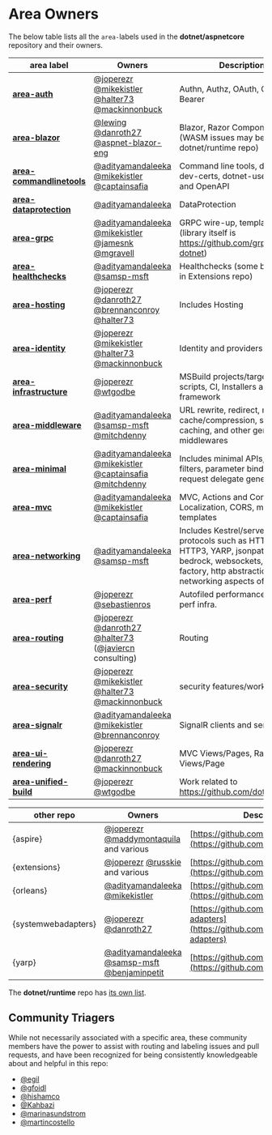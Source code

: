 # Area Owners

The below table lists all the `area-`labels used in the **dotnet/aspnetcore** repository and their owners.


| area label                                                                                                                    | Owners                                                                                                                                                                                                | Description                                                                                                                                                            |
|-------------------------------------------------------------------------------------------------------------------------------|-------------------------------------------------------------------------------------------------------------------------------------------------------------------------------------------------------|------------------------------------------------------------------------------------------------------------------------------------------------------------------------|
| **[area-auth](https://github.com/dotnet/aspnetcore/issues?q=is%3Aissue+is%3Aopen+label%3Aarea-auth)**                         | [@joperezr](https://github.com/joperezr) [@mikekistler](https://github.com/mikekistler) [@halter73](https://github.com/halter73) [@mackinnonbuck](https://github.com/mackinnonbuck)                   | Authn, Authz, OAuth, OIDC, Bearer                                                                                                                                      |
| **[area-blazor](https://github.com/dotnet/aspnetcore/issues?q=is%3Aissue+is%3Aopen+label%3Aarea-blazor)**                     | [@lewing](https://github.com/lewing) [@danroth27](https://github.com/danroth27) [@aspnet-blazor-eng](https://github.com/aspnet-blazor-eng)                                                            | Blazor, Razor Components (WASM issues may be moved to dotnet/runtime repo)                                                                                             |
| **[area-commandlinetools](https://github.com/dotnet/aspnetcore/issues?q=is%3Aissue+is%3Aopen+label%3Aarea-commandlinetools)** | [@adityamandaleeka](https://github.com/adityamandaleeka) [@mikekistler](https://github.com/mikekistler) [@captainsafia](https://github.com/captainsafia)                                              | Command line tools, dotnet-dev-certs, dotnet-user-jwts, and OpenAPI                                                                                                    |
| **[area-dataprotection](https://github.com/dotnet/aspnetcore/issues?q=is%3Aissue+is%3Aopen+label%3Aarea-dataprotection)**     | [@adityamandaleeka](https://github.com/adityamandaleeka)                                                                                                                                              | DataProtection                                                                                                                                                         |
| **[area-grpc](https://github.com/dotnet/aspnetcore/issues?q=is%3Aissue+is%3Aopen+label%3Aarea-grpc)**                         | [@adityamandaleeka](https://github.com/adityamandaleeka) [@mikekistler](https://github.com/mikekistler) [@jamesnk](https://github.com/jamesnk) [@mgravell](https://github.com/mgravell)               | GRPC wire-up, templates (library itself is  https://github.com/grpc/grpc-dotnet)                                                                                       |
| **[area-healthchecks](https://github.com/dotnet/aspnetcore/issues?q=is%3Aissue+is%3Aopen+label%3Aarea-healthchecks)**         | [@adityamandaleeka](https://github.com/adityamandaleeka) [@samsp-msft](https://github.com/samsp-msft)                                                                                                 | Healthchecks (some bugs also in Extensions repo)                                                                                                                       |
| **[area-hosting](https://github.com/dotnet/aspnetcore/issues?q=is%3Aissue+is%3Aopen+label%3Aarea-hosting)**                   | [@joperezr](https://github.com/joperezr) [@danroth27](https://github.com/danroth27) [@brennanconroy](https://github.com/brennanconroy) [@halter73](https://github.com/halter73)                       | Includes Hosting                                                                                                                                                       |
| **[area-identity](https://github.com/dotnet/aspnetcore/issues?q=is%3Aissue+is%3Aopen+label%3Aarea-identity)**                 | [@joperezr](https://github.com/joperezr) [@mikekistler](https://github.com/mikekistler) [@halter73](https://github.com/halter73) [@mackinnonbuck](https://github.com/mackinnonbuck)                   | Identity and providers                                                                                                                                                 |
| **[area-infrastructure](https://github.com/dotnet/aspnetcore/issues?q=is%3Aissue+is%3Aopen+label%3Aarea-infrastructure)**     | [@joperezr](https://github.com/joperezr) [@wtgodbe](https://github.com/wtgodbe)                                                                                                                       | MSBuild projects/targets, build scripts, CI, Installers and shared framework                                                                                           |
| **[area-middleware](https://github.com/dotnet/aspnetcore/issues?q=is%3Aissue+is%3Aopen+label%3Aarea-middleware)**             | [@adityamandaleeka](https://github.com/adityamandaleeka) [@samsp-msft](https://github.com/samsp-msft) [@mitchdenny](https://github.com/mitchdenny)                                                    | URL rewrite, redirect, response cache/compression, session, caching, and other general middlewares                                                                     |
| **[area-minimal](https://github.com/dotnet/aspnetcore/issues?q=is%3Aissue+is%3Aopen+label%3Aarea-minimal)**                   | [@adityamandaleeka](https://github.com/adityamandaleeka) [@mikekistler](https://github.com/mikekistler) [@captainsafia](https://github.com/captainsafia) [@mitchdenny](https://github.com/mitchdenny) | Includes minimal APIs, endpoint filters, parameter binding, request delegate generator etc                                                                             |
| **[area-mvc](https://github.com/dotnet/aspnetcore/issues?q=is%3Aissue+is%3Aopen+label%3Aarea-mvc)**                           | [@adityamandaleeka](https://github.com/adityamandaleeka) [@mikekistler](https://github.com/mikekistler) [@captainsafia](https://github.com/captainsafia)                                              | MVC, Actions and Controllers, Localization, CORS, most templates                                                                                                       |
| **[area-networking](https://github.com/dotnet/aspnetcore/issues?q=is%3Aissue+is%3Aopen+label%3Aarea-networking)**             | [@adityamandaleeka](https://github.com/adityamandaleeka) [@samsp-msft](https://github.com/samsp-msft)                                                                                                 | Includes Kestrel/servers, protocols such as HTTP/2, HTTP3, YARP, jsonpatch, bedrock, websockets, http client factory, http abstractions, networking aspects of caching |
| **[area-perf](https://github.com/dotnet/aspnetcore/issues?q=is%3Aissue+is%3Aopen+label%3Aarea-perf)**                         | [@joperezr](https://github.com/joperezr) [@sebastienros](https://github.com/sebastienros)                                                                                                             | Autofiled performance bugs, perf infra.                                                                                                                                |
| **[area-routing](https://github.com/dotnet/aspnetcore/issues?q=is%3Aissue+is%3Aopen+label%3Aarea-routing)**                   | [@joperezr](https://github.com/joperezr) [@danroth27](https://github.com/danroth27) [@halter73](https://github.com/halter73)  ([@javiercn](https://github.com/javiercn)  consulting)                  | Routing                                                                                                                                                                |
| **[area-security](https://github.com/dotnet/aspnetcore/issues?q=is%3Aissue+is%3Aopen+label%3Aarea-security)**                 | [@joperezr](https://github.com/joperezr) [@mikekistler](https://github.com/mikekistler) [@halter73](https://github.com/halter73) [@mackinnonbuck](https://github.com/mackinnonbuck)                   | security features/work                                                                                                                                                 |
| **[area-signalr](https://github.com/dotnet/aspnetcore/issues?q=is%3Aissue+is%3Aopen+label%3Aarea-signalr)**                   | [@adityamandaleeka](https://github.com/adityamandaleeka) [@mikekistler](https://github.com/mikekistler) [@brennanconroy](https://github.com/brennanconroy)                                            | SignalR clients and servers                                                                                                                                            |
| **[area-ui-rendering](https://github.com/dotnet/aspnetcore/issues?q=is%3Aissue+is%3Aopen+label%3Aarea-ui-rendering)**         | [@joperezr](https://github.com/joperezr) [@danroth27](https://github.com/danroth27) [@mackinnonbuck](https://github.com/mackinnonbuck)                                                                | MVC Views/Pages, Razor Views/Page                                                                                                                                      |
| **[area-unified-build](https://github.com/dotnet/aspnetcore/issues?q=is%3Aissue+is%3Aopen+label%3Aarea-unified-build)**       | [@joperezr](https://github.com/joperezr) [@wtgodbe](https://github.com/wtgodbe)                                                                                                                       | Work related to https://github.com/dotnet/dotnet                                                                                                                       |

| other repo          | Owners                                                                                                                                                   | Description                                                                                  |
|---------------------|----------------------------------------------------------------------------------------------------------------------------------------------------------|----------------------------------------------------------------------------------------------|
| {aspire}            | [@joperezr](https://github.com/joperezr) [@maddymontaquila](https://github.com/maddymontaquila) and various                                              | [https://github.com/dotnet/aspire](https://github.com/dotnet/aspire)                         |
| {extensions}        | [@joperezr](https://github.com/joperezr) [@russkie](https://github.com/russkie) and various                                                              | [https://github.com/dotnet/extensions](https://github.com/dotnet/extensions)                 |
| {orleans}           | [@adityamandaleeka](https://github.com/adityamandaleeka) [@mikekistler](https://github.com/mikekistler)                                                  | [https://github.com/dotnet/orleans](https://github.com/dotnet/orleans)                       |
| {systemwebadapters} | [@joperezr](https://github.com/joperezr) [@danroth27](https://github.com/danroth27)                                                                      | [https://github.com/dotnet/systemweb-adapters](https://github.com/dotnet/systemweb-adapters) |
| {yarp}              | [@adityamandaleeka](https://github.com/adityamandaleeka) [@samsp-msft](https://github.com/samsp-msft) [@benjaminpetit](https://github.com/benjaminpetit) | [https://github.com/dotnet/yarp](https://github.com/dotnet/yarp)                             |

The **dotnet/runtime** repo has [its own list](https://github.com/dotnet/runtime/blob/main/docs/area-owners.md).

## Community Triagers

While not necessarily associated with a specific area, these community members have the power to assist with routing and labeling issues and pull requests, and have been recognized for being consistently knowledgeable about and helpful in this repo:

- [@egil](https://github.com/egil)
- [@gfoidl](https://github.com/gfoidl)
- [@hishamco](https://github.com/hishamco)
- [@Kahbazi](https://github.com/Kahbazi)
- [@marinasundstrom](https://github.com/marinasundstrom)
- [@martincostello](https://github.com/martincostello)
